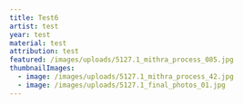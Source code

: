 ```yaml
---
title: Test6
artist: test
year: test
material: test
attribution: test
featured: /images/uploads/5127.1_mithra_process_085.jpg
thumbnailImages:
  - image: /images/uploads/5127.1_mithra_process_42.jpg
  - image: /images/uploads/5127.1_final_photos_01.jpg
---
```

